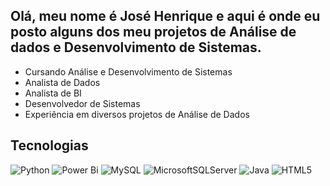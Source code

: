 ## Olá, meu nome é José Henrique e aqui é onde eu posto alguns dos meu projetos de Análise de dados e Desenvolvimento de Sistemas.

- Cursando Análise e Desenvolvimento de Sistemas
- Analista de Dados
- Analista de BI
- Desenvolvedor de Sistemas
- Experiência em diversos projetos de Análise de Dados

## Tecnologias

![Python](https://img.shields.io/badge/python-3670A0?style=for-the-badge&logo=python&logoColor=ffdd54)   ![Power Bi](https://img.shields.io/badge/power_bi-F2C811?style=for-the-badge&logo=powerbi&logoColor=black)   ![MySQL](https://img.shields.io/badge/mysql-4479A1.svg?style=for-the-badge&logo=mysql&logoColor=white)   ![MicrosoftSQLServer](https://img.shields.io/badge/Microsoft%20SQL%20Server-CC2927?style=for-the-badge&logo=microsoft%20sql%20server&logoColor=white)   ![Java](https://img.shields.io/badge/java-%23ED8B00.svg?style=for-the-badge&logo=openjdk&logoColor=white)   ![HTML5](https://img.shields.io/badge/html5-%23E34F26.svg?style=for-the-badge&logo=html5&logoColor=white)
  
